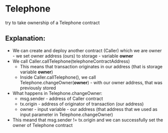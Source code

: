 # Telephone

try to take ownership of a Telephone contract

## Explanation:
* We can create and deploy another contract (Caller) which we are owner - we set owner address (ours) to storage - variable **owner**
* We call Caller.callTelephone(telephoneContractAddress)
    * This means that transaction originates in our address (that is storage variable **owner**)
    * Inside Caller.callTelephone(), we call Telephone.changeOwner(**owner**) - with our owner address, that was previously stored
* What happens in Telephone.changeOwner:
    * msg.sender - address of Caller contract
    * tx.origin - address of originator of transaction (our address)
    * owner - input variable - our address (that address that we used as input parameter in Telephone.changeOwner)
* This meand that msg.sender != tx.origin and we can successfully set the owner of Telephone contract
